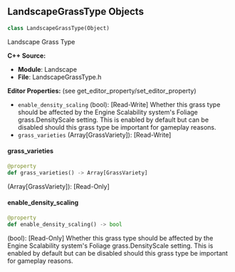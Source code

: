 ## LandscapeGrassType Objects

```python
class LandscapeGrassType(Object)
```

Landscape Grass Type

**C++ Source:**

- **Module**: Landscape
- **File**: LandscapeGrassType.h

**Editor Properties:** (see get_editor_property/set_editor_property)

- ``enable_density_scaling`` (bool):  [Read-Write] Whether this grass type should be affected by the Engine Scalability system's Foliage grass.DensityScale setting.
  This is enabled by default but can be disabled should this grass type be important for gameplay reasons.
- ``grass_varieties`` (Array[GrassVariety]):  [Read-Write]

<a id="unreal.LandscapeGrassType.grass_varieties"></a>

#### grass_varieties

```python
@property
def grass_varieties() -> Array[GrassVariety]
```

(Array[GrassVariety]):  [Read-Only]

<a id="unreal.LandscapeGrassType.enable_density_scaling"></a>

#### enable_density_scaling

```python
@property
def enable_density_scaling() -> bool
```

(bool):  [Read-Only] Whether this grass type should be affected by the Engine Scalability system's Foliage grass.DensityScale setting.
This is enabled by default but can be disabled should this grass type be important for gameplay reasons.

<a id="unreal.LandscapeHeightfieldCollisionComponent"></a>